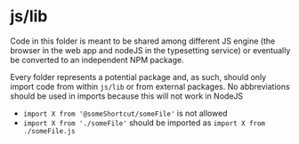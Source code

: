 # js/lib

Code in this folder is meant to be shared among different JS engine (the
browser in the web app and nodeJS in the typesetting service) or eventually
be converted to an independent NPM package.

Every folder represents a potential package and, as such, should only import
code from within `js/lib` or from external packages. No abbreviations should
be used in imports because this will not work in NodeJS

- `import X from '@someShortcut/someFile'` is not allowed
- `import X from './someFile'` should be imported as `import X from ./someFile.js`

